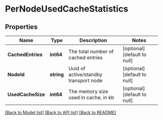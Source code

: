 # PerNodeUsedCacheStatistics

## Properties
Name | Type | Description | Notes
------------ | ------------- | ------------- | -------------
**CachedEntries** | **int64** | The total number of cached entries | [optional] [default to null]
**NodeId** | **string** | Uuid of active/standby transport node | [optional] [default to null]
**UsedCacheSize** | **int64** | The memory size used in cache, in kb | [optional] [default to null]

[[Back to Model list]](../README.md#documentation-for-models) [[Back to API list]](../README.md#documentation-for-api-endpoints) [[Back to README]](../README.md)

